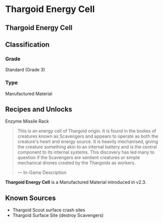 # Thargoid Energy Cell
##  Thargoid Energy Cell

## Classification

### Grade

Standard (Grade 3)

### Type

Manufactured Material

## Recipes and Unlocks

Enzyme Missile Rack

> 
> 
> This is an energy cell of Thargoid origin. It is found in the bodies of creatures known as Scavengers and appears to operate as both the creature's heart and energy source. It is heavily mechanised, giving the creature something akin to an internal battery and is the central component to its internal systems. This discovery has led many to question if the Scavengers are sentient creatures or simple mechanical drones created by the Thargoids as workers.
> 
> 
> — In-Game Description
> 

**Thargoid Energy Cell** is a Manufactured Material introduced in v2.3.

## Known Sources

- Thargoid Scout surface crash sites
- Thargoid Surface Site (destroy Scavengers)